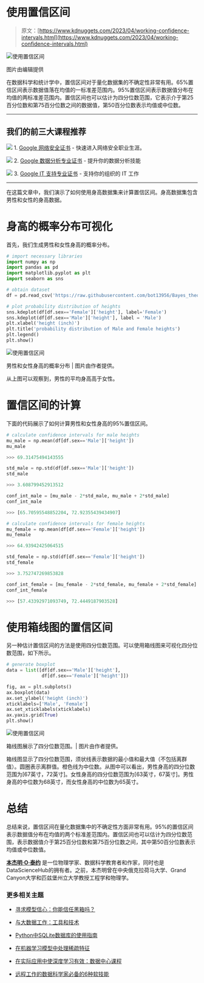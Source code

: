 # 使用置信区间

> 原文：[https://www.kdnuggets.com/2023/04/working-confidence-intervals.html](https://www.kdnuggets.com/2023/04/working-confidence-intervals.html)

![使用置信区间](../Images/52760898b716931a277c6f663ebeda9e.png)

图片由编辑提供

在数据科学和统计学中，置信区间对于量化数据集的不确定性非常有用。65%置信区间表示数据值落在均值的一标准差范围内。95%置信区间表示数据值分布在均值的两标准差范围内。置信区间也可以估计为四分位数范围，它表示介于第25百分位数和第75百分位数之间的数据值，第50百分位数表示均值或中位数。

* * *

## 我们的前三大课程推荐

![](../Images/0244c01ba9267c002ef39d4907e0b8fb.png) 1\. [Google 网络安全证书](https://www.kdnuggets.com/google-cybersecurity) - 快速进入网络安全职业生涯。

![](../Images/e225c49c3c91745821c8c0368bf04711.png) 2\. [Google 数据分析专业证书](https://www.kdnuggets.com/google-data-analytics) - 提升你的数据分析技能

![](../Images/0244c01ba9267c002ef39d4907e0b8fb.png) 3\. [Google IT 支持专业证书](https://www.kdnuggets.com/google-itsupport) - 支持你的组织的 IT 工作

* * *

在这篇文章中，我们演示了如何使用身高数据集来计算置信区间。身高数据集包含男性和女性的身高数据。

# 身高的概率分布可视化

首先，我们生成男性和女性身高的概率分布。

```py
# import necessary libraries
import numpy as np
import pandas as pd
import matplotlib.pyplot as plt
import seaborn as sns

# obtain dataset
df = pd.read_csv('https://raw.githubusercontent.com/bot13956/Bayes_theorem/master/heights.csv')

# plot probability distribution of heights
sns.kdeplot(df[df.sex=='Female']['height'], label='Female')
sns.kdeplot(df[df.sex=='Male']['height'], label = 'Male')
plt.xlabel('height (inch)')
plt.title('probability distribution of Male and Female heights')
plt.legend()
plt.show()
```

![使用置信区间](../Images/ea3e135efbfad7dbbb2d2f0e8ad1a85d.png)

男性和女性身高的概率分布 | 图片由作者提供。

从上图可以观察到，男性的平均身高高于女性。

# 置信区间的计算

下面的代码展示了如何计算男性和女性身高的95%置信区间。

```py
# calculate confidence intervals for male heights
mu_male = np.mean(df[df.sex=='Male']['height'])
mu_male

>>> 69.31475494143555

std_male = np.std(df[df.sex=='Male']['height'])
std_male

>>> 3.608799452913512

conf_int_male = [mu_male - 2*std_male, mu_male + 2*std_male]
conf_int_male

>>> [65.70595548852204, 72.92355439434907]

# calculate confidence intervals for female heights
mu_female = np.mean(df[df.sex=='Female']['height'])
mu_female

>>> 64.93942425064515

std_female = np.std(df[df.sex=='Female']['height'])
std_female

>>> 3.752747269853828

conf_int_female = [mu_female - 2*std_female, mu_female + 2*std_female]
conf_int_female

>>> [57.43392971093749, 72.4449187903528]
```

# 使用箱线图的置信区间

另一种估计置信区间的方法是使用四分位数范围。可以使用箱线图来可视化四分位数范围，如下所示。

```py
# generate boxplot
data = list([df[df.sex=='Male']['height'],   
             df[df.sex=='Female']['height']])

fig, ax = plt.subplots()
ax.boxplot(data)
ax.set_ylabel('height (inch)')
xticklabels=['Male', 'Female']
ax.set_xticklabels(xticklabels)
ax.yaxis.grid(True)
plt.show()
```

![使用置信区间](../Images/905ebc0f7d3ba011ff388bb33af2d470.png)

箱线图展示了四分位数范围。| 图片由作者提供。

箱线图显示了四分位数范围，须状线表示数据的最小值和最大值（不包括离群值）。圆圈表示离群值。橙色线为中位数。从图中可以看出，男性身高的四分位数范围为[67英寸，72英寸]。女性身高的四分位数范围为[63英寸，67英寸]。男性身高的中位数为68英寸，而女性身高的中位数为65英寸。

# 总结

总结来说，置信区间在量化数据集中的不确定性方面非常有用。95%的置信区间表示数据值分布在均值的两个标准差范围内。置信区间也可以估计为四分位数范围，表示数据值介于第25百分位数和第75百分位数之间，其中第50百分位数表示均值或中位数值。

**[本杰明·O·泰约](https://www.linkedin.com/in/benjamin-o-tayo-ph-d-a2717511/)** 是一位物理学家、数据科学教育者和作家，同时也是DataScienceHub的拥有者。之前，本杰明曾在中央俄克拉荷马大学、Grand Canyon大学和匹兹堡州立大学教授工程学和物理学。

### 更多相关主题

+   [寻求模型信心：你能信任黑箱吗？](https://www.kdnuggets.com/the-quest-for-model-confidence-can-you-trust-a-black-box)

+   [与大数据工作：工具和技术](https://www.kdnuggets.com/working-with-big-data-tools-and-techniques)

+   [Python中SQLite数据库的使用指南](https://www.kdnuggets.com/a-guide-to-working-with-sqlite-databases-in-python)

+   [在机器学习模型中处理稀疏特征](https://www.kdnuggets.com/2021/01/sparse-features-machine-learning-models.html)

+   [在实际应用中使深度学习有效：数据中心课程](https://www.kdnuggets.com/2022/04/corise-deep-learning-wild-data-centric-course.html)

+   [远程工作的数据科学家必备的6种软技能](https://www.kdnuggets.com/2022/05/6-soft-skills-data-scientists-working-remotely.html)
